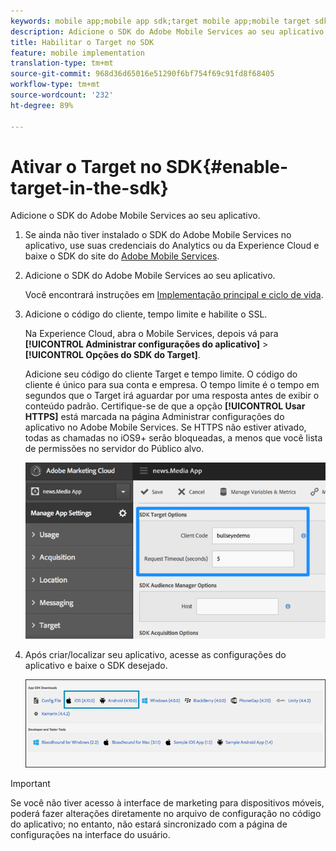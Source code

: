 ```yaml
---
keywords: mobile app;mobile app sdk;target mobile app;mobile target sdk;mobile app sdk;enable target in sdk
description: Adicione o SDK do Adobe Mobile Services ao seu aplicativo.
title: Habilitar o Target no SDK
feature: mobile implementation
translation-type: tm+mt
source-git-commit: 968d36d65016e51290f6bf754f69c91fd8f68405
workflow-type: tm+mt
source-wordcount: '232'
ht-degree: 89%

---
```



# Ativar o Target no SDK{#enable-target-in-the-sdk}

Adicione o SDK do Adobe Mobile Services ao seu aplicativo.

1. Se ainda não tiver instalado o SDK do Adobe Mobile Services no aplicativo, use suas credenciais do Analytics ou da Experience Cloud e baixe o SDK do site do [Adobe Mobile Services](https://mobilemarketing.adobe.com).

1. Adicione o SDK do Adobe Mobile Services ao seu aplicativo.

   Você encontrará instruções em [Implementação principal e ciclo de vida](https://experienceleague.adobe.com/docs/mobile-services/ios/getting-started-ios/dev-qs.html).

1. Adicione o código do cliente, tempo limite e habilite o SSL.

   Na Experience Cloud, abra o Mobile Services, depois vá para **[!UICONTROL Administrar configurações do aplicativo]** > **[!UICONTROL Opções do SDK do Target]**.

   Adicione seu código do cliente Target e tempo limite. O código do cliente é único para sua conta e empresa. O tempo limite é o tempo em segundos que o Target irá aguardar por uma resposta antes de exibir o conteúdo padrão. Certifique-se de que a opção **[!UICONTROL Usar HTTPS]** está marcada na página Administrar configurações do aplicativo no Adobe Mobile Services. Se HTTPS não estiver ativado, todas as chamadas no iOS9+ serão bloqueadas, a menos que você lista de permissões no servidor do Público alvo.

   ![](assets/mobile-clientcode.png)

1. Após criar/localizar seu aplicativo, acesse as configurações do aplicativo e baixe o SDK desejado.

   ![](assets/download-sdk.png)

>[!IMPORTANT]
>
> Se você não tiver acesso à interface de marketing para dispositivos móveis, poderá fazer alterações diretamente no arquivo de configuração no código do aplicativo; no entanto, não estará sincronizado com a página de configurações na interface do usuário.


